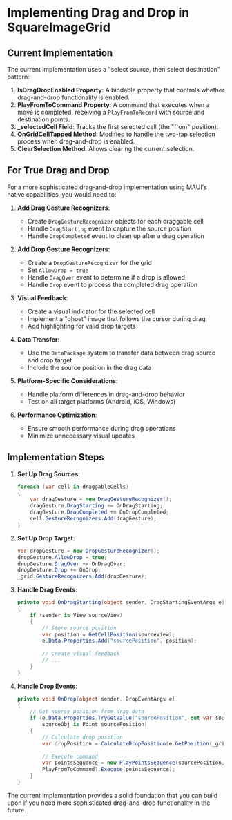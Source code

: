 # Implementing Drag and Drop in SquareImageGrid

## Current Implementation

The current implementation uses a "select source, then select destination" pattern:

1. **IsDragDropEnabled Property**: A bindable property that controls whether drag-and-drop functionality is enabled.
2. **PlayFromToCommand Property**: A command that executes when a move is completed, receiving a `PlayFromToRecord` with
   source and destination points.
3. **_selectedCell Field**: Tracks the first selected cell (the "from" position).
4. **OnGridCellTapped Method**: Modified to handle the two-tap selection process when drag-and-drop is enabled.
5. **ClearSelection Method**: Allows clearing the current selection.

## For True Drag and Drop

For a more sophisticated drag-and-drop implementation using MAUI's native capabilities, you would need to:

1. **Add Drag Gesture Recognizers**:
    - Create `DragGestureRecognizer` objects for each draggable cell
    - Handle `DragStarting` event to capture the source position
    - Handle `DropCompleted` event to clean up after a drag operation

2. **Add Drop Gesture Recognizers**:
    - Create a `DropGestureRecognizer` for the grid
    - Set `AllowDrop = true`
    - Handle `DragOver` event to determine if a drop is allowed
    - Handle `Drop` event to process the completed drag operation

3. **Visual Feedback**:
    - Create a visual indicator for the selected cell
    - Implement a "ghost" image that follows the cursor during drag
    - Add highlighting for valid drop targets

4. **Data Transfer**:
    - Use the `DataPackage` system to transfer data between drag source and drop target
    - Include the source position in the drag data

5. **Platform-Specific Considerations**:
    - Handle platform differences in drag-and-drop behavior
    - Test on all target platforms (Android, iOS, Windows)

6. **Performance Optimization**:
    - Ensure smooth performance during drag operations
    - Minimize unnecessary visual updates

## Implementation Steps

1. **Set Up Drag Sources**:
   ```csharp
   foreach (var cell in draggableCells)
   {
       var dragGesture = new DragGestureRecognizer();
       dragGesture.DragStarting += OnDragStarting;
       dragGesture.DropCompleted += OnDropCompleted;
       cell.GestureRecognizers.Add(dragGesture);
   }
   ```

2. **Set Up Drop Target**:
   ```csharp
   var dropGesture = new DropGestureRecognizer();
   dropGesture.AllowDrop = true;
   dropGesture.DragOver += OnDragOver;
   dropGesture.Drop += OnDrop;
   _grid.GestureRecognizers.Add(dropGesture);
   ```

3. **Handle Drag Events**:
   ```csharp
   private void OnDragStarting(object sender, DragStartingEventArgs e)
   {
       if (sender is View sourceView)
       {
           // Store source position
           var position = GetCellPosition(sourceView);
           e.Data.Properties.Add("sourcePosition", position);
           
           // Create visual feedback
           // ...
       }
   }
   ```

4. **Handle Drop Events**:
   ```csharp
   private void OnDrop(object sender, DropEventArgs e)
   {
       // Get source position from drag data
       if (e.Data.Properties.TryGetValue("sourcePosition", out var sourceObj) && 
           sourceObj is Point sourcePosition)
       {
           // Calculate drop position
           var dropPosition = CalculateDropPosition(e.GetPosition(_grid));
           
           // Execute command
           var pointsSequence = new PlayPointsSequence(sourcePosition, dropPosition);
           PlayFromToCommand?.Execute(pointsSequence);
       }
   }
   ```

The current implementation provides a solid foundation that you can build upon if you need more sophisticated
drag-and-drop functionality in the future.
